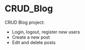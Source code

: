 # CRUD_Blog
CRUD Blog project:
- Login, logout, register new users
- Create a new post
- Edit and delete posts
